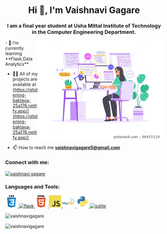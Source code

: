 <h1 align="center">Hi 👋, I'm Vaishnavi Gagare</h1>
<h3 align="center">I am a final year student at Usha Mittal Institute of Technology in the Computer Engineering Department.</h3>
<img align="right" alt="coding" width="400" src="https://github.com/VaishnaviGagare/VaishnaviGagare/blob/main/96425529.jpg
  ">
- 🌱 I’m currently learning **Flask,Data Analytics**

- 👨‍💻 All of my projects are available at [https://glistening-baklava-25a176.netlify.app/](https://glistening-baklava-25a176.netlify.app/)

- 📫 How to reach me **vaishnavigagare5@gmail.com**

<h3 align="left">Connect with me:</h3>
<p align="left">
<a href="https://linkedin.com/in/vaishnavi gagare" target="blank"><img align="center" src="https://raw.githubusercontent.com/rahuldkjain/github-profile-readme-generator/master/src/images/icons/Social/linked-in-alt.svg" alt="vaishnavi gagare" height="30" width="40" /></a>
</p>

<h3 align="left">Languages and Tools:</h3>
<p align="left"> <a href="https://www.w3schools.com/css/" target="_blank" rel="noreferrer"> <img src="https://raw.githubusercontent.com/devicons/devicon/master/icons/css3/css3-original-wordmark.svg" alt="css3" width="40" height="40"/> </a> <a href="https://flask.palletsprojects.com/" target="_blank" rel="noreferrer"> <img src="https://www.vectorlogo.zone/logos/pocoo_flask/pocoo_flask-icon.svg" alt="flask" width="40" height="40"/> </a> <a href="https://www.w3.org/html/" target="_blank" rel="noreferrer"> <img src="https://raw.githubusercontent.com/devicons/devicon/master/icons/html5/html5-original-wordmark.svg" alt="html5" width="40" height="40"/> </a> <a href="https://developer.mozilla.org/en-US/docs/Web/JavaScript" target="_blank" rel="noreferrer"> <img src="https://raw.githubusercontent.com/devicons/devicon/master/icons/javascript/javascript-original.svg" alt="javascript" width="40" height="40"/> </a> <a href="https://www.mysql.com/" target="_blank" rel="noreferrer"> <img src="https://raw.githubusercontent.com/devicons/devicon/master/icons/mysql/mysql-original-wordmark.svg" alt="mysql" width="40" height="40"/> </a> <a href="https://www.python.org" target="_blank" rel="noreferrer"> <img src="https://raw.githubusercontent.com/devicons/devicon/master/icons/python/python-original.svg" alt="python" width="40" height="40"/> </a> <a href="https://www.sqlite.org/" target="_blank" rel="noreferrer"> <img src="https://www.vectorlogo.zone/logos/sqlite/sqlite-icon.svg" alt="sqlite" width="40" height="40"/> </a> </p>

<p><img align="center" src="https://github-readme-stats.vercel.app/api/top-langs?username=vaishnavigagare&show_icons=true&locale=en&layout=compact" alt="vaishnavigagare" /></p>

<p><img align="center" src="https://github-readme-streak-stats.herokuapp.com/?user=vaishnavigagare&" alt="vaishnavigagare" /></p>
